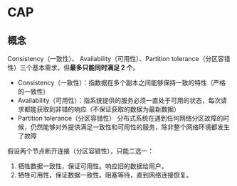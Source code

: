 # CAP

## 概念

Consistency（一致性）、 Availability（可用性）、Partition tolerance（分区容错性）三个基本需求，但**最多只能同时满足 2 个**。

- Consistency（一致性）：指数据在多个副本之间能够保持一致的特性（严格的一致性）
- Availability（可用性）：指系统提供的服务必须一直处于可用的状态，每次请求都能获取到非错的响应（不保证获取的数据为最新数据）
- Partition tolerance（分区容错性）	分布式系统在遇到任何网络分区故障的时候，仍然能够对外提供满足一致性和可用性的服务，除非整个网络环境都发生了故障

假设两个节点断开连接（分区容错性），只能二选一：

1. 牺牲数据一致性，保证可用性。响应旧的数据给用户。
2. 牺牲可用性，保证数据一致性。阻塞等待，直到网络连接恢复。